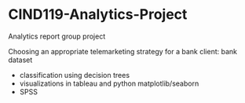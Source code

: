 # CIND119-Analytics-Project
Analytics report group project

Choosing an appropriate telemarketing strategy for a bank client: bank dataset
- classification using decision trees
- visualizations in tableau and python matplotlib/seaborn
- SPSS
